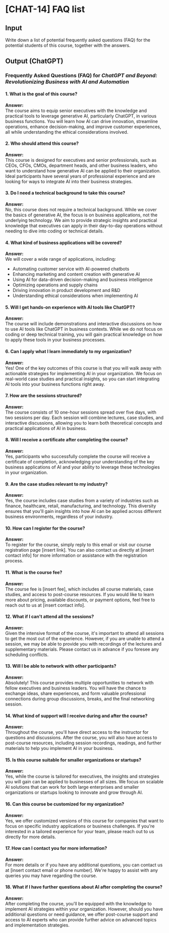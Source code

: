 # [CHAT-14] FAQ list

## Input

Write down a list of potential frequently asked questions (FAQ) for the potential students of this course, together with the answers.

## Output (ChatGPT)

### **Frequently Asked Questions (FAQ) for *ChatGPT and Beyond: Revolutionizing Business with AI and Automation***

#### **1. What is the goal of this course?**

**Answer:**  
The course aims to equip senior executives with the knowledge and practical tools to leverage generative AI, particularly ChatGPT, in various business functions. You will learn how AI can drive innovation, streamline operations, enhance decision-making, and improve customer experiences, all while understanding the ethical considerations involved.

#### **2. Who should attend this course?**

**Answer:**  
This course is designed for executives and senior professionals, such as CEOs, CFOs, CMOs, department heads, and other business leaders, who want to understand how generative AI can be applied to their organization. Ideal participants have several years of professional experience and are looking for ways to integrate AI into their business strategies.

#### **3. Do I need a technical background to take this course?**

**Answer:**  
No, this course does not require a technical background. While we cover the basics of generative AI, the focus is on business applications, not the underlying technology. We aim to provide strategic insights and practical knowledge that executives can apply in their day-to-day operations without needing to dive into coding or technical details.

#### **4. What kind of business applications will be covered?**

**Answer:**  
We will cover a wide range of applications, including:
- Automating customer service with AI-powered chatbots
- Enhancing marketing and content creation with generative AI
- Using AI for data-driven decision-making and business intelligence
- Optimizing operations and supply chains
- Driving innovation in product development and R&D
- Understanding ethical considerations when implementing AI

#### **5. Will I get hands-on experience with AI tools like ChatGPT?**

**Answer:**  
The course will include demonstrations and interactive discussions on how to use AI tools like ChatGPT in business contexts. While we do not focus on coding or deep technical training, you will gain practical knowledge on how to apply these tools in your business processes.

#### **6. Can I apply what I learn immediately to my organization?**

**Answer:**  
Yes! One of the key outcomes of this course is that you will walk away with actionable strategies for implementing AI in your organization. We focus on real-world case studies and practical insights, so you can start integrating AI tools into your business functions right away.

#### **7. How are the sessions structured?**

**Answer:**  
The course consists of 10 one-hour sessions spread over five days, with two sessions per day. Each session will combine lectures, case studies, and interactive discussions, allowing you to learn both theoretical concepts and practical applications of AI in business.

#### **8. Will I receive a certificate after completing the course?**

**Answer:**  
Yes, participants who successfully complete the course will receive a certificate of completion, acknowledging your understanding of the key business applications of AI and your ability to leverage these technologies in your organization.

#### **9. Are the case studies relevant to my industry?**

**Answer:**  
Yes, the course includes case studies from a variety of industries such as finance, healthcare, retail, manufacturing, and technology. This diversity ensures that you'll gain insights into how AI can be applied across different business environments, regardless of your industry.

#### **10. How can I register for the course?**

**Answer:**  
To register for the course, simply reply to this email or visit our course registration page [insert link]. You can also contact us directly at [insert contact info] for more information or assistance with the registration process.

#### **11. What is the course fee?**

**Answer:**  
The course fee is [insert fee], which includes all course materials, case studies, and access to post-course resources. If you would like to learn more about pricing, available discounts, or payment options, feel free to reach out to us at [insert contact info].

#### **12. What if I can't attend all the sessions?**

**Answer:**  
Given the intensive format of the course, it's important to attend all sessions to get the most out of the experience. However, if you are unable to attend a session, we may be able to provide you with recordings of the lectures and supplementary materials. Please contact us in advance if you foresee any scheduling conflicts.

#### **13. Will I be able to network with other participants?**

**Answer:**  
Absolutely! This course provides multiple opportunities to network with fellow executives and business leaders. You will have the chance to exchange ideas, share experiences, and form valuable professional connections during group discussions, breaks, and the final networking session.

#### **14. What kind of support will I receive during and after the course?**

**Answer:**  
Throughout the course, you'll have direct access to the instructor for questions and discussions. After the course, you will also have access to post-course resources, including session recordings, readings, and further materials to help you implement AI in your business.

#### **15. Is this course suitable for smaller organizations or startups?**

**Answer:**  
Yes, while the course is tailored for executives, the insights and strategies you will gain can be applied to businesses of all sizes. We focus on scalable AI solutions that can work for both large enterprises and smaller organizations or startups looking to innovate and grow through AI.

#### **16. Can this course be customized for my organization?**

**Answer:**  
Yes, we offer customized versions of this course for companies that want to focus on specific industry applications or business challenges. If you're interested in a tailored experience for your team, please reach out to us directly for more details.

#### **17. How can I contact you for more information?**

**Answer:**  
For more details or if you have any additional questions, you can contact us at [insert contact email or phone number]. We're happy to assist with any queries you may have regarding the course.

#### **18. What if I have further questions about AI after completing the course?**

**Answer:**  
After completing the course, you'll be equipped with the knowledge to implement AI strategies within your organization. However, should you have additional questions or need guidance, we offer post-course support and access to AI experts who can provide further advice on advanced topics and implementation strategies.


